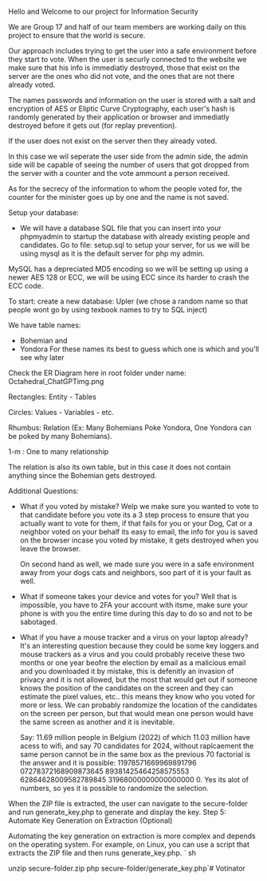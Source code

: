 Hello and Welcome to our project for Information Security

We are Group 17 and half of our team members are working daily on this project to ensure that the world is secure.

Our approach includes trying to get the user into a safe environment before they start to vote. When the user is securly connected to the website we make sure that his info is immediatly destroyed, those that exist on the server are the ones who did not vote, and the ones that are not there already voted.

The names passwords and information on the user is stored with a salt and encryption of AES or Eliptic Curve Cryptography, each user's hash is randomly generated by their application or browser and immediatly destroyed before it gets out (for replay prevention). 

If the user does not exist on the server then they already voted.

In this case we wil seperate the user side from the admin side, the admin side will be capable of seeing the number of users that got dropped from the server with a counter and the vote ammount a person received.

As for the secrecy of the information to whom the people voted for, the counter for the minister goes up by one and the name is not saved.


Setup your database:
- We will have a database SQL file that you can insert into your phpmyadmin to startup the database with already existing people and candidates.
Go to file: setup.sql to setup your server, for us we will be using mysql as it is the default server for php my admin.

MySQL has a depreciated MD5 encoding so we will be setting up using a newer AES 128 or ECC, we will be using ECC since its harder to crash the ECC code.


To start:
create a new database: Upler  (we chose a random name so that people wont go by using texbook names to try to SQL inject)


We have table names: 
- Bohemian
and
- Yondora
For these names its best to guess which one is which and you'll see why later

Check the ER Diagram here in root folder under name: Octahedral_ChatGPTimg.png


Rectangles: Entity - Tables

Circles: Values - Variables - etc.

Rhumbus: Relation (Ex: Many Bohemians Poke Yondora, One Yondora can be poked by many Bohemians).

1-m : One to many relationship

The relation is also its own table, but in this case it does not contain anything since the Bohemian gets destroyed.



Additional Questions:

- What if you voted by mistake?
    Welp we make sure you wanted to vote to that candidate before you vote its a 3 step process to ensure that you actually want to vote for them, if that fails for you or your Dog, Cat or a neighbor voted on your behalf its easy to email, the info for you is saved on the browser incase you voted by mistake, it gets destroyed when you leave the browser. 

    On second hand as well, we made sure you were in a safe environment away from your dogs cats and neighbors, soo part of it is your fault as well.

- What if someone takes your device and votes for you?
    Well that is impossible, you have to 2FA your account with itsme, make sure your phone is with you the entire time during this day to do so and not to be sabotaged.

- What if you have a mouse tracker and a virus on your laptop already?
    It's an interesting question because they could be some key loggers and mouse trackers as a virus and you could probably receive these two months or one year beofre the election by email as a malicious email and you downloaded it by mistake, this is defenitly an invasion of privacy and it is not allowed, but the most that would get out if someone knows the position of the candidates on the screen and they can estimate the pixel values, etc.. this means they know who you voted for more or less. We can probably randomize the location of the candidates on the screen per person, but that would mean one person would have the same screen as another and it is inevitable.

   Say: 11.69 million people in Belgium (2022) of which 11.03 million have acess to wifi, and say 70 candidates for 2024, without raplcaement the same person cannot be in the same box as the previous 70 factorial is the answer and it is possible:
    11978571669969891796
    07278372168909873645
    89381425464258575553
    62864628009582789845
    31968000000000000000
    0. Yes its alot of numbers, so yes it is possible to randomize the selection.


When the ZIP file is extracted, the user can navigate to the secure-folder and run generate_key.php to generate and display the key.
Step 5: Automate Key Generation on Extraction (Optional)

Automating the key generation on extraction is more complex and depends on the operating system. For example, on Linux, you can use a script that extracts the ZIP file and then runs generate_key.php.
`
sh

unzip secure-folder.zip
php secure-folder/generate_key.php`# Votinator
